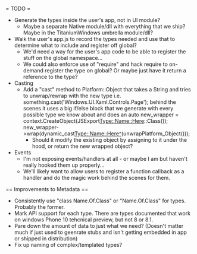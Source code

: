 = TODO =
- Generate the types inside the user's app, not in UI module?
	- Maybe a separate Native module/dll with everything that we ship? Maybe in the TitaniumWindows umbrella module/dll?
- Walk the user's app.js to record the types needed and use that to determine what to include and register off global?
	- We'd need a way for the user's app code to be able to register the stuff on the global namespace...
	- We could also enforce use of "require" and hack require to on-demand register the type on global? Or maybe just have it return a reference to the type?
- Casting
	- Add a "cast" method to Platform::Object that takes a String and tries to unwrap/rewrap with the new type
		i.e. something.cast('Windows.UI.Xaml.Controls.Page');
		behind the scenes it uses a big if/else block that we generate with every possible type we know about and does an auto new_wrapper = context.CreateObject(JSExport<Type::Name::Here>::Class());
		new_wrapper->wrap(dynamic_cast<Type::Name::Here^>(unwrapPlatform_Object()));
		- Should it modify the existing object by assigning to it under the hood, or return the new wrapped object?
- Events
	- I'm not exposing events/handlers at all - or maybe I am but haven't really hooked them up properly...
	- We'll likely want to allow users to register a function callback as a handler and do the magic work behind the scenes for them.

== Improvements to Metadata ==
- Consistently use "class Name.Of.Class" or "Name.Of.Class" for types. Probably the former.
- Mark API support for each type. There are types documented that work on windows Phone 10 tehcnical preview, but not 8 or 8.1.
- Pare down the amount of data to just what we need? (Doesn't matter much if just used to geenrate stubs and isn't getting embedded in app or shipped in distribution)
- Fix up naming of complex/templated types?